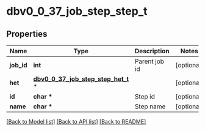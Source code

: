 # dbv0_0_37_job_step_step_t

## Properties
Name | Type | Description | Notes
------------ | ------------- | ------------- | -------------
**job_id** | **int** | Parent job id | [optional] 
**het** | [**dbv0_0_37_job_step_step_het_t**](dbv0_0_37_job_step_step_het.md) \* |  | [optional] 
**id** | **char \*** | Step id | [optional] 
**name** | **char \*** | Step name | [optional] 

[[Back to Model list]](../README.md#documentation-for-models) [[Back to API list]](../README.md#documentation-for-api-endpoints) [[Back to README]](../README.md)


